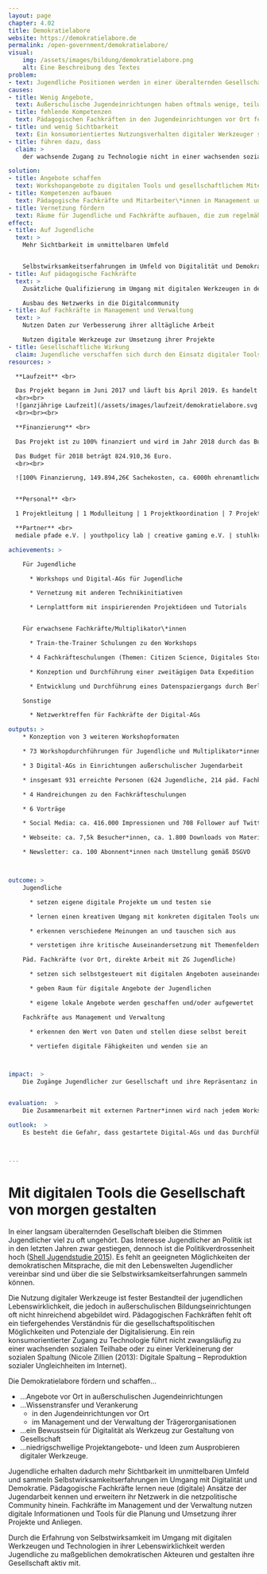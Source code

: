 ```yaml
---
layout: page
chapter: 4.02
title: Demokratielabore
website: https://demokratielabore.de
permalink: /open-government/demokratielabore/
visual:
    img: /assets/images/bildung/demokratielabore.png
    alt: Eine Beschreibung des Textes
problem:
- text: Jugendliche Positionen werden in einer überalternden Gesellschaft nicht ausreichend wahrgenommen, was zu Politikverdrossenheit führt.
causes:
- title: Wenig Angebote,
  text: Außerschulische Jugendeinrichtungen haben oftmals wenige, teilweise gar keine Angebote mit digital-politischem Schwerpunkt in ihrem Programm
- title: fehlende Kompetenzen
  text: Pädagogischen Fachkräften in den Jugendeinrichtungen vor Ort fehlt oft ein tiefergehendes Verständnis für die gesellschaftspolitischen Möglichkeiten und Potenziale der Digitalisierung.
- title: und wenig Sichtbarkeit
  text: Ein konsumorientiertes Nutzungsverhalten digitaler Werkzeuger steht einem kreativ-schaffenden gegenüber und verhindert die eigene Wahrnehmung im digitalen wie analogen Raum durch andere
- title: führen dazu, dass
  claim: >
    der wachsende Zugang zu Technologie nicht in einer wachsenden sozialen Teilhabe mündet.

solution:
- title: Angebote schaffen
  text: Workshopangebote zu digitalen Tools und gesellschaftlichem Miteinander in Jugendeinrichtungen schaffen und zu eigenen Projekten anregen
- title: Kompetenzen aufbauen
  text: Pädagogische Fachkräfte und Mitarbeiter\*innen in Management und Verwaltung zum Einsatz und zur Kontextualisierung digitaler Werkzeuge in ihrer täglichen Arbeit qualifizieren
- title: Vernetzung fördern
  text: Räume für Jugendliche und Fachkräfte aufbauen, die zum regelmäßig Austausch einalden und durch eine Unterstützungsstruktur getragen werden
effect:
- title: Auf Jugendliche
  text: >
    Mehr Sichtbarkeit im unmittelbaren Umfeld


    Selbstwirksamkeitserfahrungen im Umfeld von Digitalität und Demokratie
- title: Auf pädagogische Fachkräfte
  text: >
    Zusätzliche Qualifizierung im Umgang mit digitalen Werkzeugen in der Jugendarbeit

    Ausbau des Netzwerks in die Digitalcommunity
- title: Auf Fachkräfte in Management und Verwaltung
  text: >
    Nutzen Daten zur Verbesserung ihrer alltägliche Arbeit

    Nutzen digitale Werkzeuge zur Umsetzung ihrer Projekte
- title: Gesellschaftliche Wirkung
  claim: Jugendliche verschaffen sich durch den Einsatz digitaler Tools Sichtbarkeit und gestalten ihre Gesellschaft aktiv mit.
resources: >

  **Laufzeit** <br>

  Das Projekt begann im Juni 2017 ​und läuft bis ​April 2019. Es handelt sich damit für 2018 um eine ganzjährige Laufzeit.
  <br><br>
  ![ganzjährige Laufzeit](/assets/images/laufzeit/demokratielabore.svg "Laufzeit Demokratielabore")
  <br><br><br>

  **Finanzierung** <br>

  Das Projekt ist zu 100% finanziert und wird im Jahr 2018 durch das Bundesministerium für Familie, Senioren, Frauen und Jugend (2017/18) und die Bundeszentrale für politische Bildung (2018/19) gefördert.

  Das Budget für 2018 beträgt 824.910,36 Euro.
  <br><br>

  ![100% Finanzierung, 149.894,26€ Sachekosten, ca. 6000h ehrenamtliche Arbeit durch Mentorinnen](/assets/images/finanzierung/demokratielabore.svg "Finanzierung Demokratielabore")<br><br>


  **Personal** <br>

  1 Projektleitung | 1 Modulleitung | 1 Projektkoordination | 7 Projekt- und Juniorprojektmanagement | 1 Tech Lead | 1 Design Lead | 1 Modulmanagement | 2 Softwareentwicklerinnen | 2 studentische Mitarbeiterinnen | 1 Bundesfreiwilligendienstleistender | 1 Supervision & Intervision<br><br>

  **Partner** <br>
  mediale pfade e.V. | youthpolicy lab | creative gaming e.V. | stuhlkreis_revolte

achievements: >

    Für Jugendliche

      * Workshops und Digital-AGs für Jugendliche

      * Vernetzung mit anderen Technikinitiativen

      * Lernplattform mit inspirierenden Projektideen und Tutorials


    Für erwachsene Fachkräfte/Multiplikator\*innen

      * Train-the-Trainer Schulungen zu den Workshops

      * 4 Fachkräfteschulungen (Themen: Citizen Science, Digitales Storytelling, Offene Daten in der Jugendarbeit, Twitterdebatten analysieren)

      * Konzeption und Durchführung einer zweitägigen Data Expedition

      * Entwicklung und Durchführung eines Datenspaziergangs durch Berlin inkl. Web-App

    Sonstige

      * Netzwerktreffen für Fachkräfte der Digital-AGs

outputs: >
    * Konzeption von 3 weiteren Workshopformaten

    * 73 Workshopdurchführungen für Jugendliche und Multiplikator*innen

    * 3 Digital-AGs in Einrichtungen außerschulischer Jugendarbeit

    * insgesamt 931 erreichte Personen (624 Jugendliche, 214 päd. Fachkräfte, 93 Fachkräfte aus Management und Verwaltung)

    * 4 Handreichungen zu den Fachkräfteschulungen

    * 6 Vorträge

    * Social Media: ca. 416.000 Impressionen und 708 Follower auf Twitter, 481 Abonnent*innen auf Facebook

    * Webseite: ca. 7,5k Besucher*innen, ca. 1.800 Downloads von Materialien

    * Newsletter: ca. 100 Abonnent*innen nach Umstellung gemäß DSGVO



outcome: >
    Jugendliche

      * setzen eigene digitale Projekte um und testen sie

      * lernen einen kreativen Umgang mit konkreten digitalen Tools und Technik im Internet

      * erkennen verschiedene Meinungen an und tauschen sich aus

      * verstetigen ihre kritische Auseinandersetzung mit Themenfeldern (Peer-to-Peer!)

    Päd. Fachkräfte (vor Ort, direkte Arbeit mit ZG Jugendliche)

      * setzen sich selbstgesteuert mit digitalen Angeboten auseinander

      * geben Raum für digitale Angebote der Jugendlichen

      * eigene lokale Angebote werden geschaffen und/oder aufgewertet

    Fachkräfte aus Management und Verwaltung

      * erkennen den Wert von Daten und stellen diese selbst bereit

      * vertiefen digitale Fähigkeiten und wenden sie an



impact:  >
    Die Zugänge Jugendlicher zur Gesellschaft und ihre Repräsentanz in ihr sind gleichermaßen gegeben. Die Jugendlichen haben eine kritische Haltung und digitale Mündigkeit erworben und setzen diese zur Gestaltung der Gesellschaft ein. Das digitale Ehrenamt wird gestärkt durch seine gesellschaftliche Anerkennung.


evaluation:  >
    Die Zusammenarbeit mit externen Partner*innen wird nach jedem Workshops mittels Feedbackgesprächen evaluiert. In Strategietreffen zum Jahresbeginn wurden Meilensteine geplant und in regelmäßigen Abständen überprüft. Externe Expert\*innen wurden zur Schulung der Mitarbeiter\*innen hinzugezogen.

outlook:  >
    Es besteht die Gefahr, dass gestartete Digital-AGs und das Durchführen von Workshops in Jugendeinrichtungen durch Personalwechsel und personelle Ressourcen nicht nachhaltig weitergeführt werden können. Dem wird versucht, durch das Aufbereiten aller notwendigen Inhalte und Konzepte und durch das Bereitstellen der Lernmaterialien unter freier Lizenz entgegenzuwirken. Workshopkonzepte sind zur Nachnutzung mit detaillierten Erläuterungen aufbereitet und können personenunabhängig umgesetzt werden.



---
```



# Mit digitalen Tools die Gesellschaft von morgen gestalten

In einer langsam überalternden Gesellschaft bleiben die Stimmen Jugendlicher viel zu oft ungehört. Das Interesse Jugendlicher an Politik ist in den letzten Jahren zwar gestiegen, dennoch ist die Politikverdrossenheit hoch ([Shell Jugendstudie 2015](https://www.shell.de/ueber-uns/die-shell-jugendstudie.html)). Es fehlt an geeigneten Möglichkeiten der demokratischen Mitsprache, die mit den Lebenswelten Jugendlicher vereinbar sind und über die sie Selbstwirksamkeitserfahrungen sammeln können.

Die Nutzung digitaler Werkzeuge ist fester Bestandteil der jugendlichen Lebenswirklichkeit, die jedoch in außerschulischen Bildungseinrichtungen oft nicht hinreichend abgebildet wird. Pädagogischen Fachkräften fehlt oft ein tiefergehendes Verständnis für die gesellschaftspolitischen Möglichkeiten und Potenziale der Digitalisierung. Ein rein konsumorientierter Zugang zu Technologie führt nicht zwangsläufig zu einer wachsenden sozialen Teilhabe oder zu einer Verkleinerung der sozialen Spaltung (Nicole Zillien (2013): Digitale Spaltung – Reproduktion sozialer Ungleichheiten im Internet).

Die Demokratielabore fördern und schaffen...
* ...Angebote vor Ort in außerschulischen Jugendeinrichtungen
* ...Wissenstransfer und Verankerung
  * in den Jugendeinrichtungen vor Ort
  * im Management und der Verwaltung der Trägerorganisationen
* ...ein Bewusstsein für Digitalität als Werkzeug zur Gestaltung von Gesellschaft
* ...niedrigschwellige Projektangebote- und Ideen zum Ausprobieren digitaler Werkzeuge.

Jugendliche erhalten dadurch mehr Sichtbarkeit im unmittelbaren Umfeld und sammeln Selbstwirksamkeitserfahrungen im Umgang mit Digitalität und Demokratie. Pädagogische Fachkräfte lernen neue (digitale) Ansätze der Jugendarbeit kennen und erweitern ihr Netzwerk in die netzpolitische Community hinein. Fachkräfte im Management und der Verwaltung nutzen digitale Informationen und Tools für die Planung und Umsetzung ihrer Projekte und Anliegen.

Durch die Erfahrung von Selbstwirksamkeit im Umgang mit digitalen Werkzeugen und Technologien in ihrer Lebenswirklichkeit werden Jugendliche zu maßgeblichen demokratischen Akteuren und gestalten ihre Gesellschaft aktiv mit.
